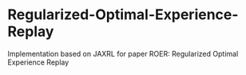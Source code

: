 # Regularized-Optimal-Experience-Replay
Implementation based on JAXRL for paper ROER: Regularized Optimal Experience Replay
